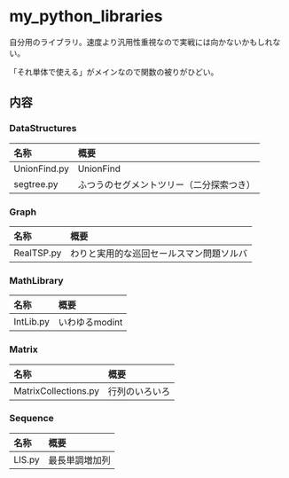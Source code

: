 # my_python_libraries
自分用のライブラリ。速度より汎用性重視なので実戦には向かないかもしれない。

「それ単体で使える」がメインなので関数の被りがひどい。

## 内容
### DataStructures
|名称|概要|
|:--|:--|
|UnionFind.py|UnionFind|
|segtree.py|ふつうのセグメントツリー（二分探索つき）|

### Graph
|名称|概要|
|:--|:--|
|RealTSP.py|わりと実用的な巡回セールスマン問題ソルバ|

### MathLibrary
|名称|概要|
|:--|:--|
|IntLib.py|いわゆるmodint|

### Matrix
|名称|概要|
|:--|:--|
|MatrixCollections.py|行列のいろいろ|

### Sequence
|名称|概要|
|:--|:--|
|LIS.py|最長単調増加列|
